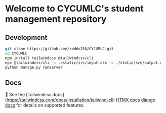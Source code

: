 # Welcome to CYCUMLC's student management repository



## Development
```sh
git clone https://github.com/zeddo258/CYCUMLC.git
cd CYCUMLC
npm install tailwindcss @tailwindcss/cli
npx @tailwindcss/cli -i ./static/src/input.css -o ./static/src/output.css --watch
python manage.py runserver
```

## Docs
📖 See the [Tailwindcss docs] (https://tailwindcss.com/docs/installation/tailwind-cli) 
            [HTMX docs](https://htmx.org) 
            [django docs](https://docs.djangoproject.com/en/5.1/)
            for details on supported features.


